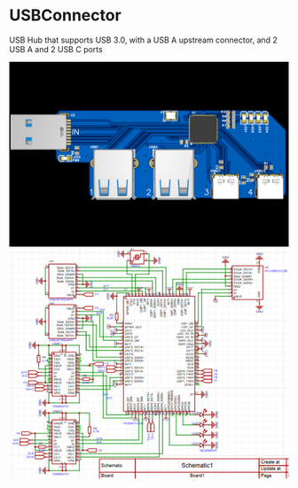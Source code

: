 # USBConnector

USB Hub that supports USB 3.0, with a USB A upstream connector, and 2 USB A and 2 USB C ports

![](Screenshot%202025-08-21%20214444.png)
![](Screenshot%202025-08-19%20233403.png)
